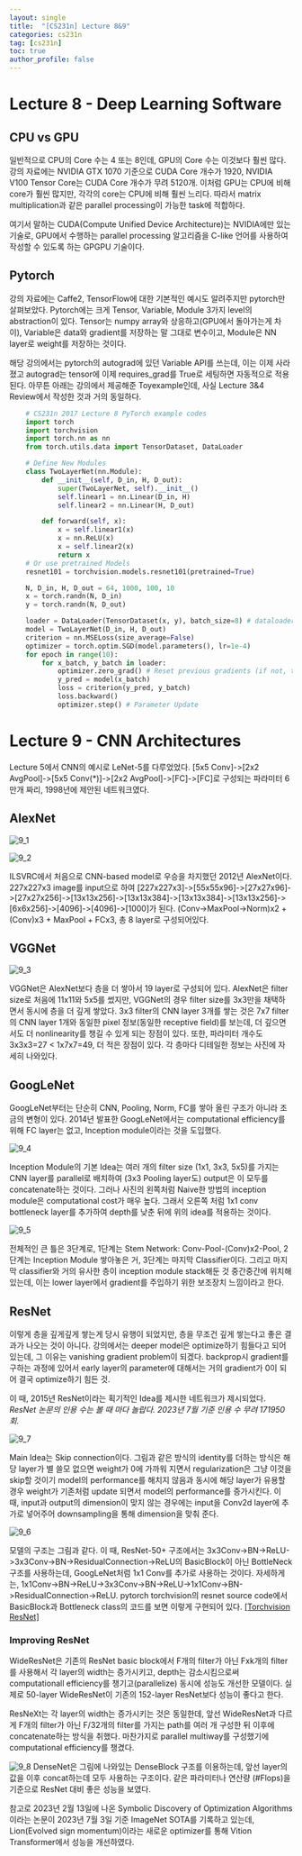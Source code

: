 ```yaml
---
layout: single
title:  "[CS231n] Lecture 8&9"
categories: cs231n
tag: [cs231n]
toc: true
author_profile: false
---
```


# Lecture 8 - Deep Learning Software
## CPU vs GPU
일반적으로 CPU의 Core 수는 4 또는 8인데, GPU의 Core 수는 이것보다 훨씬 많다. 강의 자료에는 NVIDIA GTX 1070 기준으로 CUDA Core 개수가 1920, NVIDIA V100 Tensor Core는 CUDA Core 개수가 무려 5120개. 이처럼 GPU는 CPU에 비해 core가 훨씬 많지만, 각각의 core는 CPU에 비해 훨씬 느리다. 따라서 matrix multiplication과 같은 parallel processing이 가능한 task에 적합하다.

여기서 말하는 CUDA(Compute Unified Device Architecture)는 NVIDIA에만 있는 기술로, GPU에서 수행하는 parallel processing 알고리즘을 C-like 언어를 사용하여 작성할 수 있도록 하는 GPGPU 기술이다.

## Pytorch
강의 자료에는 Caffe2, TensorFlow에 대한 기본적인 예시도 알려주지만 pytorch만 살펴보았다. Pytorch에는 크게 Tensor, Variable, Module 3가지 level의 abstraction이 있다. Tensor는 numpy array와 상응하고(GPU에서 돌아가는게 차이), Variable은 data와 gradient를 저장하는 말 그대로 변수이고, Module은 NN layer로 weight를 저장하는 것이다.

해당 강의에서는 pytorch의 autograd에 있던 Variable API를 쓰는데, 이는 이제 사라졌고 autograd는 tensor에 이제 requires_grad를 True로 세팅하면 자동적으로 적용된다. 아무튼 아래는 강의에서 제공해준 Toyexample인데, 사실 Lecture 3&4 Review에서 작성한 것과 거의 동일하다.

```python
    # CS231n 2017 Lecture 8 PyTorch example codes
    import torch
    import torchvision
    import torch.nn as nn
    from torch.utils.data import TensorDataset, DataLoader

    # Define New Modules
    class TwoLayerNet(nn.Module):
        def __init__(self, D_in, H, D_out):
            super(TwoLayerNet, self).__init__()
            self.linear1 = nn.Linear(D_in, H)
            self.linear2 = nn.Linear(H, D_out)

        def forward(self, x):
            x = self.linear1(x)
            x = nn.ReLU(x)
            x = self.linear2(x)
            return x
    # Or use pretrained Models
    resnet101 = torchvision.models.resnet101(pretrained=True)

    N, D_in, H, D_out = 64, 1000, 100, 10
    x = torch.randn(N, D_in)
    y = torch.randn(N, D_out)

    loader = DataLoader(TensorDataset(x, y), batch_size=8) # dataloader
    model = TwoLayerNet(D_in, H, D_out)
    criterion = nn.MSELoss(size_average=False)
    optimizer = torch.optim.SGD(model.parameters(), lr=1e-4)
    for epoch in range(10):
        for x_batch, y_batch in loader:
            optimizer.zero_grad() # Reset previous gradients (if not, then result will stack)
            y_pred = model(x_batch)
            loss = criterion(y_pred, y_batch)
            loss.backward()
            optimizer.step() # Parameter Update
```

# Lecture 9 - CNN Architectures
Lecture 5에서 CNN의 예시로 LeNet-5를 다루었었다. [5x5 Conv]->[2x2 AvgPool]->[5x5 Conv(*)]->[2x2 AvgPool]->[FC]->[FC]로 구성되는 파라미터 6만개 짜리, 1998년에 제안된 네트워크였다.

## AlexNet
![9_1]({{site.url}}/images/cs231n/lec9_1.png)

![9_2]({{site.url}}/images/cs231n/lec9_2.png)

ILSVRC에서 처음으로 CNN-based model로 우승을 차지했던 2012년 AlexNet이다. 227x227x3 image를 input으로 하여 [227x227x3]->[55x55x96]->[27x27x96]->[27x27x256]->[13x13x256]->[13x13x384]->[13x13x384]->[13x13x256]->[6x6x256]->[4096]->[4096]->[1000]가 된다. (Conv->MaxPool->Norm)x2 + (Conv)x3 + MaxPool + FCx3, 총 8 layer로 구성되어있다.

## VGGNet
![9_3]({{site.url}}/images/cs231n/lec9_3.png)

VGGNet은 AlexNet보다 층을 더 쌓아서 19 layer로 구성되어 있다. AlexNet은 filter size로 처음에 11x11와 5x5를 썼지만, VGGNet의 경우 filter size를 3x3만을 채택하면서 동시에 층을 더 깊게 쌓았다. 3x3 filter의 CNN layer 3개를 쌓는 것은 7x7 filter의 CNN layer 1개와 동일한 pixel 정보(동일한 receptive field)를 보는데, 더 깊으면서도 더 nonlinearity를 챙길 수 있게 되는 장점이 있다. 또한, 파라미터 개수도 3x3x3=27 < 1x7x7=49, 더 적은 장점이 있다. 각 층마다 디테일한 정보는 사진에 자세히 나와있다.

## GoogLeNet
GoogLeNet부터는 단순히 CNN, Pooling, Norm, FC를 쌓아 올린 구조가 아니라 조금의 변형이 있다. 2014년 발표한 GoogLeNet에서는 computational efficiency를 위해 FC layer는 없고, Inception module이라는 것을 도입했다.

![9_4]({{site.url}}/images/cs231n/lec9_4.png)

Inception Module의 기본 Idea는 여러 개의 filter size (1x1, 3x3, 5x5)를 가지는 CNN layer를 parallel로 배치하여 (3x3 Pooling layer도) output은 이 모두를 concatenate하는 것이다. 그러나 사진의 왼쪽처럼 Naive한 방법의 inception module은 computational cost가 매우 높다. 그래서 오른쪽 처럼 1x1 conv bottleneck layer를 추가하여 depth를 낮춘 뒤에 위의 idea를 적용하는 것이다.

![9_5]({{site.url}}/images/cs231n/lec9_5.png)

전체적인 큰 틀은 3단계로, 1단계는 Stem Network: Conv-Pool-(Conv)x2-Pool, 2단계는 Inception Module 쌓아놓은 거, 3단계는 마지막 Classifier이다. 그리고 마지막 classifier와 거의 유사한 층이 inception module stack해둔 것 중간중간에 위치해있는데, 이는 lower layer에서 gradient를 주입하기 위한 보조장치 느낌이라고 한다.

## ResNet
이렇게 층을 깊게깊게 쌓는게 당시 유행이 되었지만, 층을 무조건 깊게 쌓는다고 좋은 결과가 나오는 것이 아니다. 강의에서는 deeper model은 optimize하기 힘들다고 되어있는데, 그 이유는 vanishing gradient problem이 되겠다. backprop시 gradient를 구하는 과정에 있어서 early layer의 parameter에 대해서는 거의 gradient가 0이 되어 결국 optimize하기 힘든 것.

이 때, 2015년 ResNet이라는 획기적인 Idea를 제시한 네트워크가 제시되었다. *ResNet 논문의 인용 수는 볼 때 마다 놀랍다. 2023년 7월 기준 인용 수 무려 171950회.*

![9_7]({{site.url}}/images/cs231n/lec9_7.png)

Main Idea는 Skip connection이다. 그림과 같은 방식의 identity를 더하는 방식은 해당 layer가 별 쓸모 없으면 weight가 0에 가까워 지면서 regularization은 그냥 이것을 skip할 것이기 model의 performance를 해치지 않음과 동시에 해당 layer가 유용할 경우 weight가 기존처럼 update 되면서 model의 performance를 증가시킨다. 이 때, input과 output의 dimension이 맞지 않는 경우에는 input을 Conv2d layer에 추가로 넣어주어 downsampling을 통해 dimension을 맞춰 준다.

![9_6]({{site.url}}/images/cs231n/lec9_6.png)

모델의 구조는 그림과 같다. 이 때, ResNet-50+ 구조에서는 3x3Conv->BN->ReLU->3x3Conv->BN->ResidualConnection->ReLU의 BasicBlock이 아닌 BottleNeck 구조를 사용하는데, GoogLeNet처럼 1x1 Conv를 추가로 사용하는 것이다. 자세하게는, 1x1Conv->BN->ReLU->3x3Conv->BN->ReLU->1x1Conv->BN->ResidualConnection->ReLU. pytorch torchvision의 resnet source code에서 BasicBlock과 Bottleneck class의 코드를 보면 이렇게 구현되어 있다. [[Torchvision ResNet]](https://pytorch.org/vision/0.8/_modules/torchvision/models/resnet.html)

### Improving ResNet
WideResNet은 기존의 ResNet basic block에서 F개의 filter가 아닌 Fxk개의 filter를 사용해서 각 layer의 width는 증가시키고, depth는 감소시킴으로써 computationall efficiency를 챙기고(parallelize) 동시에 성능도 개선한 모델이다. 실제로 50-layer WideResNet이 기존의 152-layer ResNet보다 성능이 좋다고 한다.

ResNeXt는 각 layer의 width는 증가시키는 것은 동일한데, 앞선 WideResNet과 다르게 F개의 filter가 아닌 F/32개의 filter를 가지는 path를 여러 개 구성한 뒤 이후에 concatenate하는 방식을 취했다. 마찬가지로 parallel multiway를 구성했기에 computational efficiency를 챙겼다.

![9_8]({{site.url}}/images/cs231n/lec9_8.png)
DenseNet은 그림에 나와있는 DenseBlock 구조를 이용하는데, 앞선 layer의 값을 이후 concat하는데 모두 사용하는 구조이다. 같은 파라미터나 연산량 (#Flops)을 기준으로 ResNet 대비 좋은 성능을 보였다.

참고로 2023년 2월 13일에 나온 Symbolic Discovery of Optimization Algorithms이라는 논문이 2023년 7월 3일 기준 ImageNet SOTA를 기록하고 있는데, Lion(Evolved sign momentum)이라는 새로운 optimizer를 통해 Vition Transformer에서 성능을 개선하였다.
